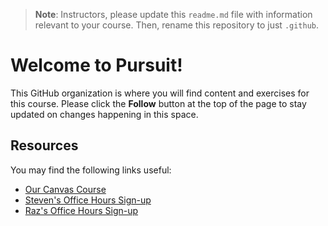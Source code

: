 > **Note**: Instructors, please update this `readme.md` file with information relevant to your course. Then, rename this repository to just `.github`.

# Welcome to Pursuit!

This GitHub organization is where you will find content and exercises for this course. Please click the **Follow** button at the top of the page to stay updated on changes happening in this space.

## Resources

You may find the following links useful:

- [Our Canvas Course](https://canvas.instructure.com/courses/5753718)
- [Steven's Office Hours Sign-up](https://calendar.google.com/calendar/u/0/appointments/schedules/AcZssZ0wC64MXNu6TEk3wqeKvp6iagOdrfThyQ40CIRifWqcqpSvGYtKbKRDS0cn0ivx9NH0ftbPa07Q)
- [Raz's Office Hours Sign-up](https://calendar.google.com/calendar/u/0/appointments/schedules/AcZssZ2mziSjh6AaIsrvjVLZDCZl2_c87qlTYPrnW4YRukGZUkehEk7NfsjLwVlabAukxcWb5MWap3Tf)
